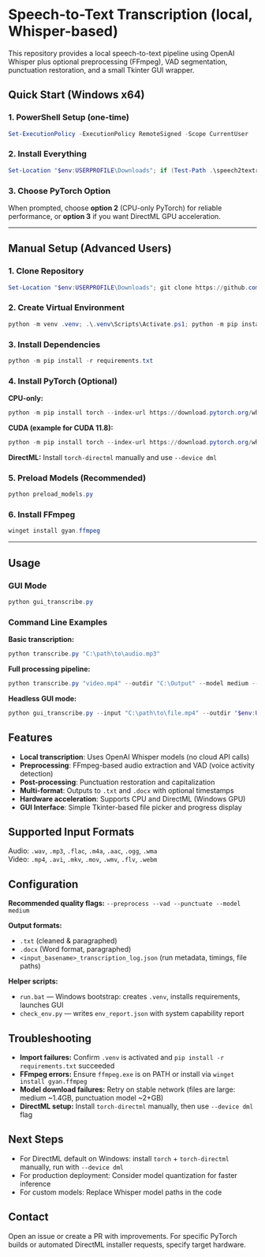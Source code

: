 # Speech-to-Text Transcription (local, Whisper-based)

This repository provides a local speech-to-text pipeline using OpenAI Whisper plus optional preprocessing (FFmpeg), VAD segmentation, punctuation restoration, and a small Tkinter GUI wrapper.

## Quick Start (Windows x64)

### 1. PowerShell Setup (one-time)
```powershell
Set-ExecutionPolicy -ExecutionPolicy RemoteSigned -Scope CurrentUser
```

### 2. Install Everything
```powershell
Set-Location "$env:USERPROFILE\Downloads"; if (Test-Path .\speech2textrme) { Set-Location .\speech2textrme; if (Get-Command git -ErrorAction SilentlyContinue) { git pull } } else { if (Get-Command git -ErrorAction SilentlyContinue) { git clone https://github.com/Rob142857/AudioProcessorAlphaVersion.git speech2textrme } else { Invoke-WebRequest 'https://github.com/Rob142857/AudioProcessorAlphaVersion/archive/refs/heads/main.zip' -OutFile main.zip; Expand-Archive main.zip -Force; Rename-Item 'AudioProcessorAlphaVersion-main' 'speech2textrme'; Remove-Item main.zip }; Set-Location .\speech2textrme }; .\run.bat
```

### 3. Choose PyTorch Option
When prompted, choose **option 2** (CPU-only PyTorch) for reliable performance, or **option 3** if you want DirectML GPU acceleration.

---

## Manual Setup (Advanced Users)

### 1. Clone Repository
```powershell
Set-Location "$env:USERPROFILE\Downloads"; git clone https://github.com/Rob142857/AudioProcessorAlphaVersion.git speech2textrme; Set-Location .\speech2textrme
```

### 2. Create Virtual Environment
```powershell
python -m venv .venv; .\.venv\Scripts\Activate.ps1; python -m pip install --upgrade pip
```

### 3. Install Dependencies
```powershell
python -m pip install -r requirements.txt
```

### 4. Install PyTorch (Optional)
**CPU-only:**
```powershell
python -m pip install torch --index-url https://download.pytorch.org/whl/cpu
```

**CUDA (example for CUDA 11.8):**
```powershell
python -m pip install torch --index-url https://download.pytorch.org/whl/cu118
```

**DirectML:** Install `torch-directml` manually and use `--device dml`

### 5. Preload Models (Recommended)
```powershell
python preload_models.py
```

### 6. Install FFmpeg
```powershell
winget install gyan.ffmpeg
```

---

## Usage

### GUI Mode
```powershell
python gui_transcribe.py
```

### Command Line Examples
**Basic transcription:**
```powershell
python transcribe.py "C:\path\to\audio.mp3"
```

**Full processing pipeline:**
```powershell
python transcribe.py "video.mp4" --outdir "C:\Output" --model medium --preprocess --vad --punctuate --keep-temp
```

**Headless GUI mode:**
```powershell
python gui_transcribe.py --input "C:\path\to\file.mp4" --outdir "$env:USERPROFILE\Downloads" --model medium --preprocess --vad --punctuate --keep-temp
```

## Features

- **Local transcription**: Uses OpenAI Whisper models (no cloud API calls)
- **Preprocessing**: FFmpeg-based audio extraction and VAD (voice activity detection)
- **Post-processing**: Punctuation restoration and capitalization
- **Multi-format**: Outputs to `.txt` and `.docx` with optional timestamps
- **Hardware acceleration**: Supports CPU and DirectML (Windows GPU)
- **GUI Interface**: Simple Tkinter-based file picker and progress display

## Supported Input Formats

Audio: `.wav`, `.mp3`, `.flac`, `.m4a`, `.aac`, `.ogg`, `.wma`  
Video: `.mp4`, `.avi`, `.mkv`, `.mov`, `.wmv`, `.flv`, `.webm`

## Configuration

**Recommended quality flags:** `--preprocess --vad --punctuate --model medium`

**Output formats:** 
- `.txt` (cleaned & paragraphed)
- `.docx` (Word format, paragraphed) 
- `<input_basename>_transcription_log.json` (run metadata, timings, file paths)

**Helper scripts:**
- `run.bat` — Windows bootstrap: creates `.venv`, installs requirements, launches GUI
- `check_env.py` — writes `env_report.json` with system capability report

## Troubleshooting

- **Import failures:** Confirm `.venv` is activated and `pip install -r requirements.txt` succeeded
- **FFmpeg errors:** Ensure `ffmpeg.exe` is on PATH or install via `winget install gyan.ffmpeg`
- **Model download failures:** Retry on stable network (files are large: medium ~1.4GB, punctuation model ~2+GB)
- **DirectML setup:** Install `torch-directml` manually, then use `--device dml` flag

## Next Steps

- For DirectML default on Windows: install `torch` + `torch-directml` manually, run with `--device dml`
- For production deployment: Consider model quantization for faster inference
- For custom models: Replace Whisper model paths in the code

## Contact

Open an issue or create a PR with improvements. For specific PyTorch builds or automated DirectML installer requests, specify target hardware.
